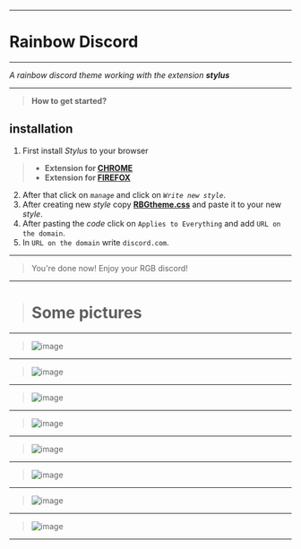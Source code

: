 __________
# Rainbow Discord
__________

*A rainbow discord theme working with the extension **stylus***
__________
>**How to get started?**
## installation
1. First install *Stylus* to your browser
>- **Extension for [CHROME](https://chrome.google.com/webstore/detail/stylus/clngdbkpkpeebahjckkjfobafhncgmne?hl=en)** 
>- **Extension for [FIREFOX](https://addons.mozilla.org/en-US/firefox/addon/styl-us/)** 
2. After that click on *`manage`* and click on *`Write new style`*.
3. After creating new *style* copy **[RBGtheme.css](https://raw.githubusercontent.com/FIMARx/RainbowDiscord/main/RGBtheme.css)** and paste it to your new *style*.
4. After pasting the *code* click on `Applies to Everything` and add `URL on the domain`.
5. In `URL on the domain` write `discord.com`.
__________
> You're done now! Enjoy your RGB discord!
__________
> # Some pictures
__________
> ![image](https://user-images.githubusercontent.com/69573290/101140363-8945c500-361b-11eb-8667-2d3b6334f596.png)
__________
> ![image](https://user-images.githubusercontent.com/69573290/101157960-a1294300-3633-11eb-90df-e3774e63ab85.png)
__________
> ![image](https://user-images.githubusercontent.com/69573290/101158342-40e6d100-3634-11eb-8cc7-ca7df0a1dcc3.png)
__________
> ![image](https://user-images.githubusercontent.com/69573290/101158409-55c36480-3634-11eb-9a03-4ed45e53045a.png)
__________
> ![image](https://user-images.githubusercontent.com/69573290/101158560-97eca600-3634-11eb-9cec-3a6e13a99311.png)
__________
> ![image](https://user-images.githubusercontent.com/69573290/101158598-a63ac200-3634-11eb-935e-8d8e70f1bf1c.png)
__________
> ![image](https://user-images.githubusercontent.com/69573290/101158715-dbdfab00-3634-11eb-9a3f-79ef07373848.png)
__________
> ![image](https://user-images.githubusercontent.com/69573290/101159098-89eb5500-3635-11eb-862a-5bfebf49d88c.png)
__________
